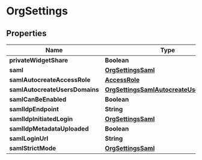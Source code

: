 

# OrgSettings

## Properties

Name | Type | Description | Notes
------------ | ------------- | ------------- | -------------
**privateWidgetShare** | **Boolean** |  |  [optional]
**saml** | [**OrgSettingsSaml**](OrgSettingsSaml.md) |  |  [optional]
**samlAutocreateAccessRole** | [**AccessRole**](AccessRole.md) |  |  [optional]
**samlAutocreateUsersDomains** | [**OrgSettingsSamlAutocreateUsersDomains**](OrgSettingsSamlAutocreateUsersDomains.md) |  |  [optional]
**samlCanBeEnabled** | **Boolean** |  |  [optional]
**samlIdpEndpoint** | **String** |  |  [optional]
**samlIdpInitiatedLogin** | [**OrgSettingsSaml**](OrgSettingsSaml.md) |  |  [optional]
**samlIdpMetadataUploaded** | **Boolean** |  |  [optional]
**samlLoginUrl** | **String** |  |  [optional]
**samlStrictMode** | [**OrgSettingsSaml**](OrgSettingsSaml.md) |  |  [optional]



